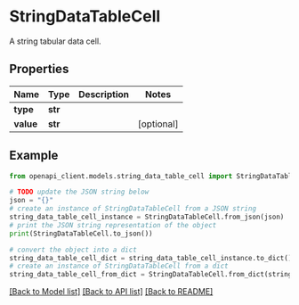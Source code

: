 # StringDataTableCell

A string tabular data cell.

## Properties

Name | Type | Description | Notes
------------ | ------------- | ------------- | -------------
**type** | **str** |  | 
**value** | **str** |  | [optional] 

## Example

```python
from openapi_client.models.string_data_table_cell import StringDataTableCell

# TODO update the JSON string below
json = "{}"
# create an instance of StringDataTableCell from a JSON string
string_data_table_cell_instance = StringDataTableCell.from_json(json)
# print the JSON string representation of the object
print(StringDataTableCell.to_json())

# convert the object into a dict
string_data_table_cell_dict = string_data_table_cell_instance.to_dict()
# create an instance of StringDataTableCell from a dict
string_data_table_cell_from_dict = StringDataTableCell.from_dict(string_data_table_cell_dict)
```
[[Back to Model list]](../README.md#documentation-for-models) [[Back to API list]](../README.md#documentation-for-api-endpoints) [[Back to README]](../README.md)



